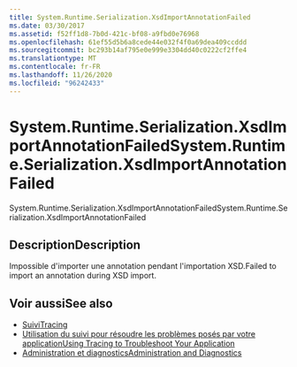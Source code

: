 ```yaml
---
title: System.Runtime.Serialization.XsdImportAnnotationFailed
ms.date: 03/30/2017
ms.assetid: f52ff1d8-7b0d-421c-bf08-a9fbd0e76968
ms.openlocfilehash: 61ef55d5b6a8cede44e032f4f0a69dea409ccddd
ms.sourcegitcommit: bc293b14af795e0e999e3304dd40c0222cf2ffe4
ms.translationtype: MT
ms.contentlocale: fr-FR
ms.lasthandoff: 11/26/2020
ms.locfileid: "96242433"
---
```

# <a name="systemruntimeserializationxsdimportannotationfailed"></a><span data-ttu-id="9b03f-102">System.Runtime.Serialization.XsdImportAnnotationFailed</span><span class="sxs-lookup"><span data-stu-id="9b03f-102">System.Runtime.Serialization.XsdImportAnnotationFailed</span></span>

<span data-ttu-id="9b03f-103">System.Runtime.Serialization.XsdImportAnnotationFailed</span><span class="sxs-lookup"><span data-stu-id="9b03f-103">System.Runtime.Serialization.XsdImportAnnotationFailed</span></span>  
  
## <a name="description"></a><span data-ttu-id="9b03f-104">Description</span><span class="sxs-lookup"><span data-stu-id="9b03f-104">Description</span></span>  

 <span data-ttu-id="9b03f-105">Impossible d'importer une annotation pendant l'importation XSD.</span><span class="sxs-lookup"><span data-stu-id="9b03f-105">Failed to import an annotation during XSD import.</span></span>  
  
## <a name="see-also"></a><span data-ttu-id="9b03f-106">Voir aussi</span><span class="sxs-lookup"><span data-stu-id="9b03f-106">See also</span></span>

- [<span data-ttu-id="9b03f-107">Suivi</span><span class="sxs-lookup"><span data-stu-id="9b03f-107">Tracing</span></span>](index.md)
- [<span data-ttu-id="9b03f-108">Utilisation du suivi pour résoudre les problèmes posés par votre application</span><span class="sxs-lookup"><span data-stu-id="9b03f-108">Using Tracing to Troubleshoot Your Application</span></span>](using-tracing-to-troubleshoot-your-application.md)
- [<span data-ttu-id="9b03f-109">Administration et diagnostics</span><span class="sxs-lookup"><span data-stu-id="9b03f-109">Administration and Diagnostics</span></span>](../index.md)
